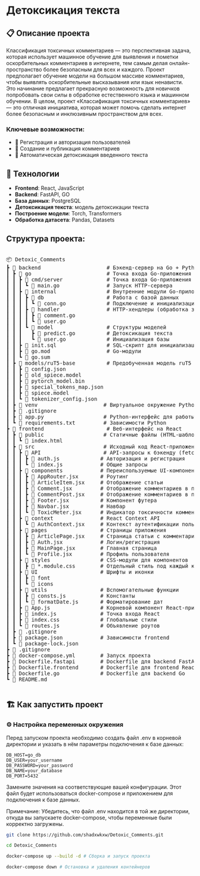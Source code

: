 # Детоксикация текста

## 📋 Описание проекта
Классификация токсичных комментариев — это перспективная задача, которая использует машинное обучение для выявления и пометки оскорбительных комментариев в интернете, тем самым делая онлайн-пространство более безопасным для всех и каждого. Проект предполагает обучение модели на большом массиве комментариев, чтобы выявлять оскорбительные высказывания или язык ненависти. Это начинание предлагает прекрасную возможность для новичков попробовать свои силы в обработке естественного языка и машинном обучении. В целом, проект «Классификация токсичных комментариев» — это отличная инициатива, которая может помочь сделать интернет более безопасным и инклюзивным пространством для всех.

### Ключевые возможности:

- 👥 Регистрация и авторизация пользователей
- 📝 Создание и публикация комментариев
- 📰 Автоматическая детоксикация введенного текста

## 🚀 Технологии

- **Frontend**: React, JavaScript
- **Backend**: FastAPI, GO
- **База данных**: PostgreSQL
- **Детоксикация текста**: модель детоксикации текста
- **Построение модели**: Torch, Transformers
- **Обработка датасета**: Pandas, Datasets

## Структура проекта:

<pre>

📦 Detoxic_Comments
┣ 📂 backend                     # Бэкенд-сервер на Go + Python
┃ ┣ 📂 go                        # Точка входа Go-приложения
┃ ┃ ┣ 📂 cmd/server              # Точка входа Go-приложения
┃ ┃ ┃ ┗ 📜 main.go               # Запуск HTTP-сервера
┃ ┃ ┣ 📂 internal                # Внутренние модули Go-приложения
┃ ┃ ┃ ┣ 📂 db                    # Работа с базой данных
┃ ┃ ┃ ┃ ┗ 📜 conn.go             # Подключение и инициализация базы данных
┃ ┃ ┃ ┣ 📂 handler               # HTTP-хендлеры (обработка запросов)
┃ ┃ ┃ ┃ ┣ 📜 comment.go
┃ ┃ ┃ ┃ ┗ 📜 user.go
┃ ┃ ┃ ┗ 📂 model                 # Структуры моделей
┃ ┃ ┃   ┣ 📜 predict.go          # Детоксикация текста
┃ ┃ ┃   ┗ 📜 user.go             # Инициализация базы
┃ ┃ ┣ 📜 init.sql                # SQL-скрипт для инициализации БД
┃ ┃ ┣ 📜 go.mod                  # Go-модули
┃ ┃ ┗ 📜 go.sum
┃ ┣ 📂 models/ruT5-base          # Предобученная модель ruT5 для анализа токсичности
┃ ┃ ┣ 📜 config.json
┃ ┃ ┣ 📜 old_spiece.model
┃ ┃ ┣ 📜 pytorch_model.bin
┃ ┃ ┣ 📜 special_tokens_map.json
┃ ┃ ┣ 📜 spiece.model
┃ ┃ ┗ 📜 tokenizer_config.json
┃ ┣ 📂 venv                     # Виртуальное окружение Python (игнорируется Git)
┃ ┣ 📂 .gitignore                     
┃ ┣ 📜 app.py                   # Python-интерфейс для работы с моделью ruT5
┃ ┗ 📜 requirements.txt         # Зависимости Python
┣ 📂 frontend                    # Веб-интерфейс на React
┃ ┣ 📂 public                   # Статичные файлы (HTML-шаблон)
┃ ┃ ┗ 📜 index.html
┃ ┣ 📂 src                      # Исходный код React-приложения
┃ ┃ ┣ 📂 API                    # API-запросы к бэкенду (fetch/axios)
┃ ┃ ┃ ┣ 📜 auth.js             # Авторизация и регистрация
┃ ┃ ┃ ┗ 📜 index.js            # Общие запросы
┃ ┃ ┣ 📂 components            # Переиспользуемые UI-компоненты
┃ ┃ ┃ ┣ 📜 AppRouter.jsx       # Роутинг
┃ ┃ ┃ ┣ 📜 ArticleItem.jsx     # Отображение статьи
┃ ┃ ┃ ┣ 📜 Comment.jsx         # Отображение комментариев в профиле
┃ ┃ ┃ ┣ 📜 CommentPost.jsx     # Отображение комментариев в посте
┃ ┃ ┃ ┣ 📜 Footer.jsx          # Компонент футера
┃ ┃ ┃ ┣ 📜 Navbar.jsx          # Навбар
┃ ┃ ┃ ┗ 📜 ToxicMeter.jsx      # Индикатор токсичности комментария
┃ ┃ ┣ 📂 context               # React Context API
┃ ┃ ┃ ┗ 📜 AuthContext.jsx     # Контекст аутентификации пользователя
┃ ┃ ┣ 📂 pages                 # Страницы приложения
┃ ┃ ┃ ┣ 📜 ArticlePage.jsx     # Страница статьи с комментариями
┃ ┃ ┃ ┣ 📜 Auth.jsx            # Логин/регистрация
┃ ┃ ┃ ┣ 📜 MainPage.jsx        # Главная страница
┃ ┃ ┃ ┗ 📜 Profile.jsx         # Профиль пользователя
┃ ┃ ┣ 📂 styles                # CSS-модули для компонентов
┃ ┃ ┃ ┣ 📜 *.module.css        # Отдельный стиль под каждый компонент
┃ ┃ ┣ 📂 UI                    # Шрифты и иконки
┃ ┃ ┃ ┣ 📂 font
┃ ┃ ┃ ┗ 📂 icons
┃ ┃ ┣ 📂 utils                 # Вспомогательные функции
┃ ┃ ┃ ┣ 📜 consts.js           # Константы
┃ ┃ ┃ ┗ 📜 formatDate.js       # Форматирование дат
┃ ┃ ┣ 📜 App.js                # Корневой компонент React-приложения
┃ ┃ ┣ 📜 index.js              # Точка входа React
┃ ┃ ┣ 📜 index.css             # Глобальные стили
┃ ┃ ┗ 📜 routes.js             # Объявление роутов
┃ ┣ 📜 .gitignore
┃ ┣ 📜 package.json            # Зависимости frontend
┃ ┗ 📜 package-lock.json
┣ 📜 .gitignore
┣ 📜 docker-compose.yml        # Запуск проекта
┣ 📜 Dockerfile.fastapi        # Dockerfile для backend FastAPI
┣ 📜 Dockerfile.frontend       # Dockerfile для frontend React
┣ 📜 Dockerfile.go             # Dockerfile для backend Go
┗ 📜 README.md

</pre>

## 🏗️ Как запустить проект

### ⚙️ Настройка переменных окружения



Перед запуском проекта необходимо создать файл .env в корневой директории и указать в нём параметры подключения к базе данных:

```env
DB_HOST=go_db
DB_USER=your_username
DB_PASSWORD=your_password
DB_NAME=your_database
DB_PORT=5432
```

Замените значения на соответствующие вашей конфигурации.
Этот файл будет использоваться docker-compose и приложением для подключения к базе данных.

Примечание: Убедитесь, что файл .env находится в той же директории, откуда вы запускаете docker-compose, чтобы переменные были корректно загружены.

```bash
git clone https://github.com/shadxwkxw/Detoxic_Comments.git

cd Detoxic_Comments

docker-compose up --build -d # Сборка и запуск проекта 

docker-compose down # Остановка и удаления контейнеров
```